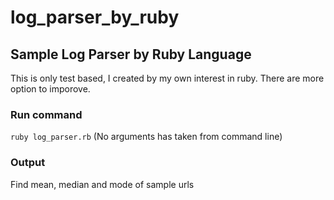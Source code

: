# log_parser_by_ruby

## Sample Log Parser by Ruby Language
This is only test based, I created by my own interest in ruby. There are more option to imporove.

### Run command
`ruby log_parser.rb` (No arguments has taken from command line)

### Output
Find mean, median and mode of sample urls
